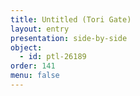 ```yaml
---
title: Untitled (Tori Gate)
layout: entry
presentation: side-by-side
object:
  - id: ptl-26189
order: 141
menu: false
---
```






